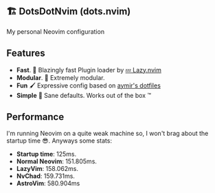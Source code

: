 ## 🏗️ DotsDotNvim (dots.nvim)
My personal Neovim configuration

## Features
- **Fast**. 🚄 Blazingly fast Plugin loader by [💤 Lazy.nvim](https://github.com/folke/lazy.nvim)
- **Modular**. 💪 Extremely modular.
- **Fun** 🖌 Expressive config based on [aymir's dotfiles](https://github.com/ayamir/nvimdots)
- **Simple** 🤔 Sane defaults. Works out of the box ™️

## Performance
I'm running Neovim on a quite weak machine so, I won't brag about the startup time 😎. Anyways some stats:
- **Startup time**: 125ms.
- **Normal Neovim**: 151.805ms.
- **LazyVim**: 158.062ms.
- **NvChad**: 159.731ms.
- **AstroVim**: 580.904ms 
